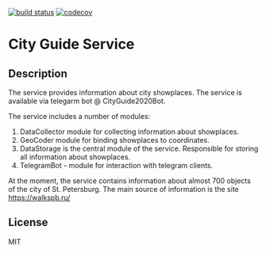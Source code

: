 [![build status](https://travis-ci.org/andreyzhegalov/city-guide-service.svg?branch=develop)](https://travis-ci.org/andreyzhegalov/city-guide-service)
[![codecov](https://codecov.io/gh/andreyzhegalov/city-guide-service/branch/develop/graph/badge.svg?token=BNFBVZS88V)](https://codecov.io/gh/andreyzhegalov/city-guide-service)

# City Guide Service

## Description
The service provides information about city showplaces. The service is available via telegarm bot @ CityGuide2020Bot.

The service includes a number of modules:
1. DataCollector module for collecting information about showplaces.
2. GeoCoder module for binding showplaces to coordinates.
3. DataStorage is the central module of the service. Responsible for storing all information about showplaces.
4. TelegramBot - module for interaction with telegram clients.


At the moment, the service contains information about almost 700 objects of the city of St. Petersburg.
The main source of information is the site https://walkspb.ru/

## License

MIT
